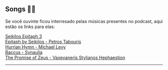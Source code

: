 ## Songs 🎼🎵

Se você ouvinte ficou interresado pelas músicas presentes no podcast, aqui estão os links para elas:

[Seikilos Epitaph 3](https://archive.org/details/SeikilosEpitaph3)  
[Epitaph by Seikilos - Petros Tabouris](https://www.youtube.com/watch?v=etnsDjhhZOc)  
[Hurrian Hymn - Michael Levy](https://open.spotify.com/intl-pt/track/5ywoCLQ6mBIWZcmbv4eD7g)  
[Baccus - Synaulia](https://www.youtube.com/watch?v=E_deBN6AHfY)  
[The Promise of Zeus - Vaxevaneris Stylianos Hephaestion](https://music.youtube.com/watch?v=bSqwti0JlNM)

---------------

<p align="center">
    <img width="700" src="assets\PsiqueReading.jpg>
    
</p>